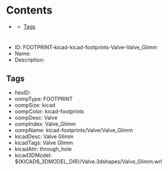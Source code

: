 



Contents
========

* [](#)
	* [Tags](#tags)

# 

- ID: FOOTPRINT-kicad-kicad-footprints-Valve-Valve_Glimm
- Name: 
- Description: 

## Tags

- hexID: 
- oompType: FOOTPRINT
- oompSize: kicad
- oompColor: kicad-footprints
- oompDesc: Valve
- oompIndex: Valve_Glimm
- oompName: kicad-footprints/Valve/Valve_Glimm
- kicadDesc: Valve Glimm
- kicadTags: Valve Glimm
- kicadAttr: through_hole
- kicad3DModel: ${KICAD6_3DMODEL_DIR}/Valve.3dshapes/Valve_Glimm.wrl
